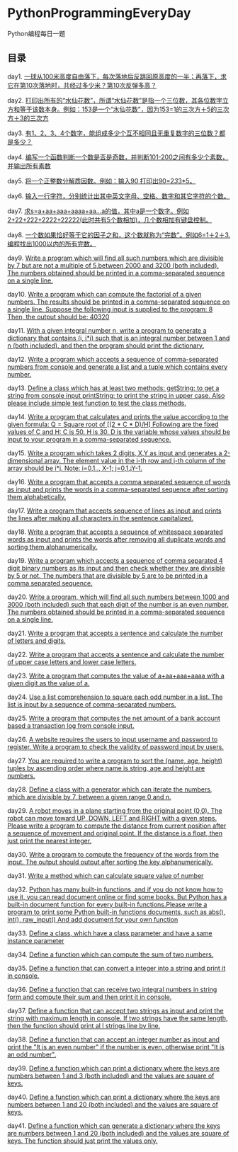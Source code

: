 # PythonProgrammingEveryDay

Python编程每日一题

## 目录

day1. [一球从100米高度自由落下，每次落地后反跳回原高度的一半；再落下，求它在第10次落地时，共经过多少米？第10次反弹多高？](https://github.com/Z-P-J/PythonProgrammingEveryday/blob/master/src/day1)

day2. [打印出所有的“水仙花数”，所谓“水仙花数”是指一个三位数，其各位数字立方和等于该数本身。例如：153是一个“水仙花数”，因为153=1的三次方＋5的三次方＋3的三次方](https://github.com/Z-P-J/PythonProgrammingEveryday/blob/master/src/day2)

day3. [有1、2、3、4个数字，能组成多少个互不相同且无重复数字的三位数？都是多少？](https://github.com/Z-P-J/PythonProgrammingEveryday/blob/master/src/day3)

day4. [编写一个函数判断一个数是否是奇数，并判断101-200之间有多少个素数，并输出所有素数](https://github.com/Z-P-J/PythonProgrammingEveryday/blob/master/src/day4)

day5. [将一个正整数分解质因数。例如：输入90,打印出90=2*3*3*5。](https://github.com/Z-P-J/PythonProgrammingEveryday/blob/master/src/day5)

day6. [输入一行字符，分别统计出其中英文字母、空格、数字和其它字符的个数。](https://github.com/Z-P-J/PythonProgrammingEveryday/blob/master/src/day6)

day7. [求s=a+aa+aaa+aaaa+aa...a的值，其中a是一个数字。例如2+22+222+2222+22222(此时共有5个数相加)，几个数相加有键盘控制。](https://github.com/Z-P-J/PythonProgrammingEveryday/blob/master/src/day7)

day8. [一个数如果恰好等于它的因子之和，这个数就称为“完数”。例如6=1＋2＋3.编程找出1000以内的所有完数。](https://github.com/Z-P-J/PythonProgrammingEveryday/blob/master/src/day8)

day9. [Write a program which will find all such numbers which are divisible by 7 but are not a multiple of 5,between 2000 and 3200 (both included). The numbers obtained should be printed in a comma-separated sequence on a single line.](https://github.com/Z-P-J/PythonProgrammingEveryday/blob/master/src/day9)

day10. [Write a program which can compute the factorial of a given numbers. The results should be printed in a comma-separated sequence on a single line. Suppose the following input is supplied to the program: 8 Then, the output should be: 40320](https://github.com/Z-P-J/PythonProgrammingEveryday/blob/master/src/day10)

day11. [With a given integral number n, write a program to generate a dictionary that contains (i, i*i) such that is an integral number between 1 and n (both included). and then the program should print the dictionary.](https://github.com/Z-P-J/PythonProgrammingEveryday/blob/master/src/day11)

day12. [Write a program which accepts a sequence of comma-separated numbers from console and generate a list and a tuple which contains every number.](https://github.com/Z-P-J/PythonProgrammingEveryday/blob/master/src/day12)

day13. [Define a class which has at least two methods: getString: to get a string from console input printString: to print the string in upper case. Also please include simple test function to test the class methods.](https://github.com/Z-P-J/PythonProgrammingEveryday/blob/master/src/day13)

day14. [Write a program that calculates and prints the value according to the given formula: Q = Square root of [(2 * C * D)/H] Following are the fixed values of C and H: C is 50. H is 30. D is the variable whose values should be input to your program in a comma-separated sequence.](https://github.com/Z-P-J/PythonProgrammingEveryday/blob/master/src/day14)

day15. [Write a program which takes 2 digits, X,Y as input and generates a 2-dimensional array. The element value in the i-th row and j-th column of the array should be i*j. Note: i=0,1.., X-1; j=0,1,¡­Y-1.](https://github.com/Z-P-J/PythonProgrammingEveryday/blob/master/src/day15)

day16. [Write a program that accepts a comma separated sequence of words as input and prints the words in a comma-separated sequence after sorting them alphabetically.](https://github.com/Z-P-J/PythonProgrammingEveryday/blob/master/src/day16)

day17. [Write a program that accepts sequence of lines as input and prints the lines after making all characters in the sentence capitalized.](https://github.com/Z-P-J/PythonProgrammingEveryday/blob/master/src/day17)

day18. [Write a program that accepts a sequence of whitespace separated words as input and prints the words after removing all duplicate words and sorting them alphanumerically.](https://github.com/Z-P-J/PythonProgrammingEveryday/blob/master/src/day18)

day19. [Write a program which accepts a sequence of comma separated 4 digit binary numbers as its input and then check whether they are divisible by 5 or not. The numbers that are divisible by 5 are to be printed in a comma separated sequence.](https://github.com/Z-P-J/PythonProgrammingEveryday/blob/master/src/day19)

day20. [Write a program, which will find all such numbers between 1000 and 3000 (both included) such that each digit of the number is an even number. The numbers obtained should be printed in a comma-separated sequence on a single line.](https://github.com/Z-P-J/PythonProgrammingEveryday/blob/master/src/day20)

day21. [Write a program that accepts a sentence and calculate the number of letters and digits.](https://github.com/Z-P-J/PythonProgrammingEveryday/blob/master/src/day21)

day22. [Write a program that accepts a sentence and calculate the number of upper case letters and lower case letters.](https://github.com/Z-P-J/PythonProgrammingEveryday/blob/master/src/day22)

day23. [Write a program that computes the value of a+aa+aaa+aaaa with a given digit as the value of a.](https://github.com/Z-P-J/PythonProgrammingEveryday/blob/master/src/day23)

day24. [Use a list comprehension to square each odd number in a list. The list is input by a sequence of comma-separated numbers.](https://github.com/Z-P-J/PythonProgrammingEveryday/blob/master/src/day24)

day25. [Write a program that computes the net amount of a bank account based a transaction log from console input.](https://github.com/Z-P-J/PythonProgrammingEveryday/blob/master/src/day25)

day26. [A website requires the users to input username and password to register. Write a program to check the validity of password input by users.](https://github.com/Z-P-J/PythonProgrammingEveryday/blob/master/src/day26)

day27. [You are required to write a program to sort the (name, age, height) tuples by ascending order where name is string, age and height are numbers.](https://github.com/Z-P-J/PythonProgrammingEveryday/blob/master/src/day27)

day28. [Define a class with a generator which can iterate the numbers, which are divisible by 7, between a given range 0 and n.](https://github.com/Z-P-J/PythonProgrammingEveryday/blob/master/src/day28)

day29. [A robot moves in a plane starting from the original point (0,0). The robot can move toward UP, DOWN, LEFT and RIGHT with a given steps. Please write a program to compute the distance from current position after a sequence of movement and original point. If the distance is a float, then just print the nearest integer.](https://github.com/Z-P-J/PythonProgrammingEveryday/blob/master/src/day29)

day30. [Write a program to compute the frequency of the words from the input. The output should output after sorting the key alphanumerically.](https://github.com/Z-P-J/PythonProgrammingEveryday/blob/master/src/day30)

day31. [Write a method which can calculate square value of number](https://github.com/Z-P-J/PythonProgrammingEveryday/blob/master/src/day31)

day32. [Python has many built-in functions, and if you do not know how to use it, you can read document online or find some books. But Python has a built-in document function for every built-in functions.Please write a program to print some Python built-in functions documents, such as abs(), int(), raw_input() And add document for your own function](https://github.com/Z-P-J/PythonProgrammingEveryday/blob/master/src/day32)

day33. [Define a class, which have a class parameter and have a same instance parameter](https://github.com/Z-P-J/PythonProgrammingEveryday/blob/master/src/day33)

day34. [Define a function which can compute the sum of two numbers.](https://github.com/Z-P-J/PythonProgrammingEveryday/blob/master/src/day34)

day35. [Define a function that can convert a integer into a string and print it in console.](https://github.com/Z-P-J/PythonProgrammingEveryday/blob/master/src/day35)

day36. [Define a function that can receive two integral numbers in string form and compute their sum and then print it in console.](https://github.com/Z-P-J/PythonProgrammingEveryday/blob/master/src/day36)

day37. [Define a function that can accept two strings as input and print the string with maximum length in console. If two strings have the same length, then the function should print al l strings line by line.](https://github.com/Z-P-J/PythonProgrammingEveryday/blob/master/src/day37)

day38. [Define a function that can accept an integer number as input and print the "It is an even number" if the number is even, otherwise print "It is an odd number".](https://github.com/Z-P-J/PythonProgrammingEveryday/blob/master/src/day38)

day39. [Define a function which can print a dictionary where the keys are numbers between 1 and 3 (both included) and the values are square of keys.](https://github.com/Z-P-J/PythonProgrammingEveryday/blob/master/src/day39)

day40. [Define a function which can print a dictionary where the keys are numbers between 1 and 20 (both included) and the values are square of keys.](https://github.com/Z-P-J/PythonProgrammingEveryday/blob/master/src/day40)

day41. [Define a function which can generate a dictionary where the keys are numbers between 1 and 20 (both included) and the values are square of keys. The function should just print the values only.](https://github.com/Z-P-J/PythonProgrammingEveryday/blob/master/src/day41)